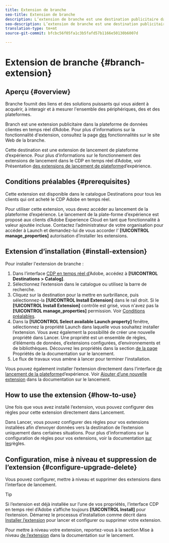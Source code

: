```yaml
---
title: Extension de branche
seo-title: Extension de branche
description: L’extension de branche est une destination publicitaire dans la plateforme de données clientes en temps réel d’Adobe. Pour plus d’informations sur la fonctionnalité d’extension, voir la page de l’extension dans Adobe Exchange.
seo-description: L’extension de branche est une destination publicitaire dans la plateforme de données clientes en temps réel d’Adobe. Pour plus d’informations sur la fonctionnalité d’extension, voir la page de l’extension dans Adobe Exchange.
translation-type: tm+mt
source-git-commit: bfcbc56f05fa1c3b5fafd57b1166e50130b6007d

---
```



# Extension de branche {#branch-extension}

## Aperçu {#overview}

Branche fournit des liens et des solutions puissants qui vous aident à acquérir, à interagir et à mesurer l&#39;ensemble des périphériques, des  et des plateformes.

Branch est une extension publicitaire dans la plateforme de données clientes en temps réel d’Adobe. Pour plus d&#39;informations sur la fonctionnalité d&#39;extension, consultez la page [des](https://branch.io/features/) fonctionnalités sur le site Web de la branche.

Cette destination est une extension de lancement de plateforme d’expérience. Pour plus d’informations sur le fonctionnement des extensions de lancement dans le CDP en temps réel d’Adobe, voir Présentation [des extensions de lancement de plateforme](/help/rtcdp/destinations/experience-platform-launch-extensions.md)d’expérience.

## Conditions préalables {#prerequisites}

Cette extension est disponible dans le catalogue Destinations pour tous les clients qui ont acheté le CDP Adobe en temps réel.

Pour utiliser cette extension, vous devez accéder au lancement de la plateforme d’expérience. Le lancement de la plate-forme d’expérience est proposé aux clients d’Adobe Experience Cloud en tant que fonctionnalité à valeur ajoutée incluse. Contactez l’administrateur de votre organisation pour accéder à Launch et demandez-lui de vous accorder l’ **[!UICONTROL manage_properties]** autorisation d’installer les extensions.

## Extension d’installation {#install-extension}

Pour installer l&#39;extension de branche :

1. Dans l’interface [CDP en temps réel d’](http://platform.adobe.com/)Adobe, accédez à **[!UICONTROL Destinations > Catalog]**.
2. Sélectionnez l’extension dans le catalogue ou utilisez la barre de recherche.
3. Cliquez sur la destination pour la mettre en surbrillance, puis sélectionnez-la **[!UICONTROL Install Extension]** dans le rail droit. Si le **[!UICONTROL Install Extension]** contrôle est grisé, vous n&#39;avez pas la **[!UICONTROL manage_properties]** permission. Voir [Conditions préalables](#prerequisites).
4. Dans la **[!UICONTROL Select available Launch property]** fenêtre, sélectionnez la propriété Launch dans laquelle vous souhaitez installer l’extension. Vous avez également la possibilité de créer une nouvelle propriété dans Lancer. Une propriété est un ensemble de règles, d’éléments de données, d’extensions configurées, d’environnements et de bibliothèques. Découvrez les propriétés dans la section [de la page](https://docs.adobe.com/content/help/en/launch/using/reference/admin/companies-and-properties.html#properties-page) Propriétés de la documentation sur le lancement.
5. Le flux de travaux vous amène à lancer pour terminer l’installation.

Vous pouvez également installer l’extension directement dans l’interface [de lancement de la plateforme](https://launch.adobe.com/)d’expérience. Voir [Ajouter d’une nouvelle extension](https://docs.adobe.com/content/help/en/launch/using/reference/manage-resources/extensions/overview.html#add-a-new-extension) dans la documentation sur le lancement.

## How to use the extension {#how-to-use}

Une fois que vous avez installé l’extension, vous pouvez  configurer des règles pour cette extension directement dans Lancement.

Dans Lancer, vous pouvez configurer des règles pour vos extensions installées afin d’envoyer  données vers la destination de l’extension uniquement dans certaines situations. Pour plus d’informations sur la configuration de règles pour vos extensions, voir la documentation [sur les](https://docs.adobe.com/help/fr-FR/launch/using/reference/manage-resources/rules.translate.html)règles.

## Configuration, mise à niveau et suppression de l’extension {#configure-upgrade-delete}

Vous pouvez configurer, mettre à niveau et supprimer des extensions dans l’interface de lancement.

>[!TIP]
>
>Si l’extension est déjà installée sur l’une de vos propriétés, l’interface CDP en temps réel d’Adobe s’affiche toujours **[!UICONTROL Install]** pour l’extension. Démarrez le processus d’installation comme décrit dans [Installer l’extension](#install-extension) pour lancer et configurer ou supprimer votre extension.

Pour mettre à niveau votre extension, reportez-vous à la section Mise à niveau [de l’extension](https://docs.adobe.com/content/help/en/launch/using/reference/manage-resources/extensions/extension-upgrade.html) dans la documentation sur le lancement.



